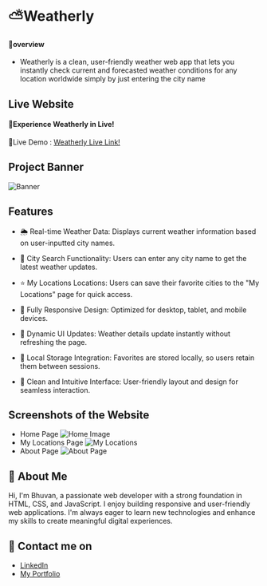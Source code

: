 # ⛅Weatherly

#### 🔰overview
- Weatherly is a clean, user-friendly weather web app that lets you instantly check current and forecasted weather conditions for any location worldwide simply by just entering the city name
## Live Website
#### 🚀Experience Weatherly in Live!
🔗Live Demo :
[Weatherly Live Link!](https://bhuvan-anupoju.github.io/weatherly/)
## Project Banner
![Banner](https://github.com/user-attachments/assets/ba5c8242-524e-4945-89b0-d7966e1dec0f)
## Features

- 🌦️ Real-time Weather Data: Displays current weather information based on user-inputted city names.
 

- 🔎 City Search Functionality: Users can enter any city name to get the latest weather updates.

- ⭐ My Locations Locations: Users can save their favorite cities to the "My Locations" page for quick access.
  

- 📱 Fully Responsive Design: Optimized for desktop, tablet, and mobile devices.

- 🔄 Dynamic UI Updates: Weather details update instantly without refreshing the page.

- 💾 Local Storage Integration: Favorites are stored locally, so users retain them between sessions.

- 🧭 Clean and Intuitive Interface: User-friendly layout and design for seamless interaction.

## Screenshots of the Website
- Home Page
![Home Image](https://github.com/user-attachments/assets/8440fbbe-60a5-4367-bf0a-fd7dc60192ad)
- My Locations Page
![My Locations](https://github.com/user-attachments/assets/88de4e82-9cd3-4b47-81f5-b270741bc058)
- About Page
![About Page](https://github.com/user-attachments/assets/57cd45ff-be6e-40f2-acea-4862fb44b0fd)
## 👦 About Me
Hi, I'm Bhuvan, a passionate web developer with a strong foundation in HTML, CSS, and JavaScript. I enjoy building responsive and user-friendly web applications. I'm always eager to learn new technologies and enhance my skills to create meaningful digital experiences.
## 🔗 Contact me on
- [LinkedIn](https://www.linkedin.com/in/bhuvan-anupoju/)
- [My Portfolio](https://bhuvan-anupoju.github.io/Bhuvan.dev/)
